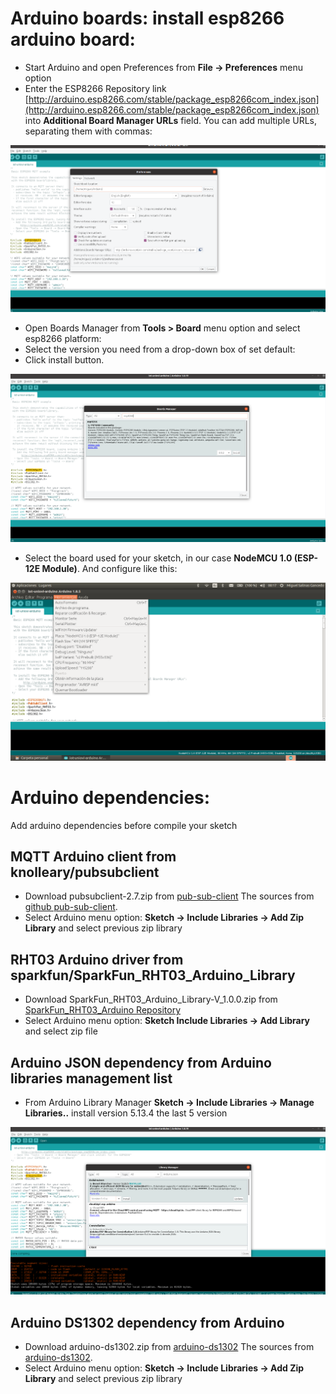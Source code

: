 # Arduino boards: install esp8266 arduino board:

* Start Arduino and open Preferences from **File -> Preferences** menu option
* Enter the ESP8266 Repository link [http://arduino.esp8266.com/stable/package_esp8266com_index.json](http://arduino.esp8266.com/stable/package_esp8266com_index.json) into **Additional Board Manager URLs** field. You can add multiple URLs, separating them with commas:

![Board Repositories](captures/board_repositories.png "Board Repositories")

* Open Boards Manager from **Tools > Board** menu option and select esp8266 platform:
* Select the version you need from a drop-down box of set default:
* Click install button.

![ESP8266 Board](captures/esp8266_board.png "ESP8266 Board")

* Select the board used for your sketch, in our case **NodeMCU 1.0 (ESP-12E Module)**. And configure like this:

![Board configuration](captures/board_configuration.png "Board configuration")

# Arduino dependencies: 

Add arduino dependencies before compile your sketch

## MQTT Arduino client from knolleary/pubsubclient 

* Download pubsubclient-2.7.zip from [pub-sub-client](https://www.arduinolibraries.info/libraries/pub-sub-client)
The sources from [github pub-sub-client](https://github.com/knolleary/pubsubclient).
* Select Arduino menu option: **Sketch -> Include Libraries -> Add Zip Library** and select previous zip library

## RHT03 Arduino driver from sparkfun/SparkFun_RHT03_Arduino_Library 

* Download SparkFun_RHT03_Arduino_Library-V_1.0.0.zip from [SparkFun_RHT03_Arduino Repository](https://github.com/sparkfun/SparkFun_RHT03_Arduino_Library) 
* Select Arduino menu option: **Sketch Include Libraries -> Add Library** and select zip file

## Arduino JSON dependency from Arduino libraries management list

* From Arduino Library Manager **Sketch -> Include Libraries -> Manage Libraries..** install version 5.13.4 the last 5 version

![ArduinoJSON Dependency](captures/ArduinoJSON.png "ArduinoJSON Dependency")

## Arduino DS1302 dependency from Arduino 

* Download arduino-ds1302.zip from [arduino-ds1302](https://github.com/msparks/arduino-ds1302)
The sources from [arduino-ds1302](https://github.com/msparks/arduino-ds1302).
* Select Arduino menu option: **Sketch -> Include Libraries -> Add Zip Library** and select previous zip library
